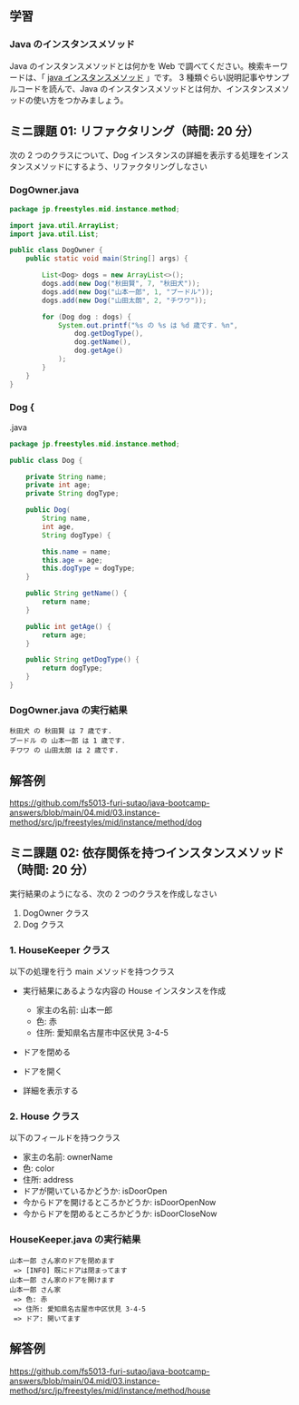 ## 学習

### Java のインスタンスメソッド

Java のインスタンスメソッドとは何かを Web で調べてください。検索キーワードは、「 [java インスタンスメソッド](https://www.google.com/search?q=java+インスタンスメソッド) 」です。
3 種類ぐらい説明記事やサンプルコードを読んで、Java のインスタンスメソッドとは何か、インスタンスメソッドの使い方をつかみましょう。

## ミニ課題 01: リファクタリング（時間: 20 分）

次の 2 つのクラスについて、Dog インスタンスの詳細を表示する処理をインスタンスメソッドにするよう、リファクタリングしなさい

### DogOwner.java

```java
package jp.freestyles.mid.instance.method;

import java.util.ArrayList;
import java.util.List;

public class DogOwner {
    public static void main(String[] args) {

        List<Dog> dogs = new ArrayList<>();
        dogs.add(new Dog("秋田賢", 7, "秋田犬"));
        dogs.add(new Dog("山本一郎", 1, "プードル"));
        dogs.add(new Dog("山田太朗", 2, "チワワ"));

        for (Dog dog : dogs) {
            System.out.printf("%s の %s は %d 歳です. %n",
                dog.getDogType(),
                dog.getName(),
                dog.getAge()
            );
        }
    }
}
```

### Dog {

.java

```java
package jp.freestyles.mid.instance.method;

public class Dog {

    private String name;
    private int age;
    private String dogType;

    public Dog(
        String name,
        int age,
        String dogType) {

        this.name = name;
        this.age = age;
        this.dogType = dogType;
    }

    public String getName() {
        return name;
    }

    public int getAge() {
        return age;
    }

    public String getDogType() {
        return dogType;
    }
}
```

### DogOwner.java の実行結果

```console
秋田犬 の 秋田賢 は 7 歳です.
プードル の 山本一郎 は 1 歳です.
チワワ の 山田太朗 は 2 歳です.
```

## 解答例

https://github.com/fs5013-furi-sutao/java-bootcamp-answers/blob/main/04.mid/03.instance-method/src/jp/freestyles/mid/instance/method/dog

## ミニ課題 02: 依存関係を持つインスタンスメソッド（時間: 20 分）

実行結果のようになる、次の 2 つのクラスを作成しなさい

1. DogOwner クラス
2. Dog クラス

### 1. HouseKeeper クラス

以下の処理を行う main メソッドを持つクラス

- 実行結果にあるような内容の House インスタンスを作成

  - 家主の名前: 山本一郎
  - 色: 赤
  - 住所: 愛知県名古屋市中区伏見 3-4-5

- ドアを閉める
- ドアを開く
- 詳細を表示する

### 2. House クラス

以下のフィールドを持つクラス

- 家主の名前: ownerName
- 色: color
- 住所: address
- ドアが開いているかどうか: isDoorOpen
- 今からドアを開けるところかどうか: isDoorOpenNow
- 今からドアを閉めるところかどうか: isDoorCloseNow

### HouseKeeper.java の実行結果

```console
山本一郎 さん家のドアを閉めます
 => [INFO] 既にドアは閉まってます
山本一郎 さん家のドアを開けます
山本一郎 さん家
 => 色: 赤
 => 住所: 愛知県名古屋市中区伏見 3-4-5
 => ドア: 開いてます
```

## 解答例

https://github.com/fs5013-furi-sutao/java-bootcamp-answers/blob/main/04.mid/03.instance-method/src/jp/freestyles/mid/instance/method/house
